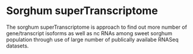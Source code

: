 # Sorghum superTranscriptome
The sorghum superTranscriptome is approach to find out more number of gene/transcript isoforms as well as nc RNAs among sweet sorghum population through use of large number of publically availabe RNASeq datasets. 
